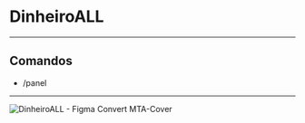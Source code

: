# DinheiroALL

___

## Comandos

- /panel

___

![DinheiroALL - Figma Convert MTA-Cover](https://github.com/user-attachments/assets/017441ef-e46b-4850-ba84-af8712902a89)
